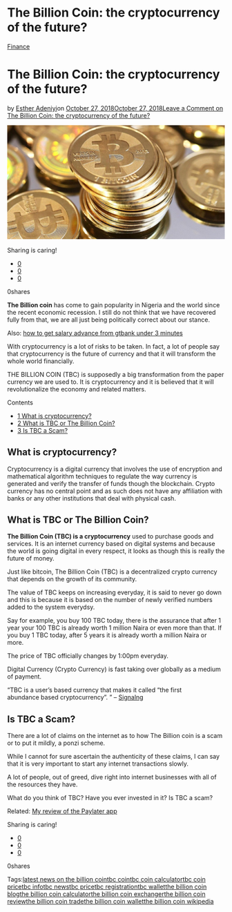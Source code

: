# The Billion Coin: the cryptocurrency of the future?

[Finance](https://estheradeniyi.com/category/finance/)
# The Billion Coin: the cryptocurrency of the future?

by [Esther Adeniyi](https://estheradeniyi.com/author/esther-adeniyi/)on [October 27, 2018October 27, 2018](https://estheradeniyi.com/the-billion-coin/)[Leave a Comment on The Billion Coin: the cryptocurrency of the future?](https://estheradeniyi.com/the-billion-coin/#respond)

![The billion coin, cryptocurrency](images\The-billion-coin.jpg)

Sharing is caring!

- [0](https://www.facebook.com/sharer/sharer.php?u=https%3A%2F%2Festheradeniyi.com%2Fthe-billion-coin%2F&amp;t=The%20Billion%20Coin%3A%20the%20cryptocurrency%20of%20the%20future%3F)
- [0](https://twitter.com/intent/tweet?text=The%20Billion%20Coin%3A%20the%20cryptocurrency%20of%20the%20future%3F&amp;url=https%3A%2F%2Festheradeniyi.com%2Fthe-billion-coin%2F)
- [0](#)

0shares

**The Billion coin** has come to gain popularity in Nigeria and the world since the recent economic recession. I still do not think that we have recovered fully from that, we are all just being politically correct about our stance.

Also: [how to get salary advance from gtbank under 3 minutes](https://estheradeniyi.com/salary-advance-from-gtbank/)

With cryptocurrency is a lot of risks to be taken. In fact, a lot of people say that cryptocurrency is the future of currency and that it will transform the whole world financially.

THE BILLION COIN (TBC) is supposedly a big transformation from the paper currency we are used to. It is cryptocurrency and it is believed that it will revolutionalize the economy and related matters.

Contents

- [1 What is cryptocurrency?](#What_is_cryptocurrency)
- [2 What is TBC or The Billion Coin?](#What_is_TBC_or_The_Billion_Coin)
- [3 Is TBC a Scam?](#Is_TBC_a_Scam)

## What is cryptocurrency?

Cryptocurrency is a digital currency that involves the use of encryption and mathematical algorithm techniques to regulate the way currency is generated and verify the transfer of funds though the blockchain. Crypto currency has no central point and as such does not have any affiliation with banks or any other institutions that deal with physical cash.

## What is TBC or The Billion Coin?

**The Billion Coin (TBC) is a cryptocurrency** used to purchase goods and services. It is an internet currency based on digital systems and because the world is going digital in every respect, it looks as though this is really the future of money.

Just like bitcoin, The Billion Coin (TBC) is a decentralized crypto currency that depends on the growth of its community.

The value of TBC keeps on increasing everyday, it is said to never go down and this is because it is based on the number of newly verified numbers added to the system everydsy.

Say for example, you buy 100 TBC today, there is the assurance that after 1 year your 100 TBC is already worth 1 million Naira or even more than that. If you buy 1 TBC today, after 5 years it is already worth a million Naira or more.

The price of TBC officially changes by 1:00pm everyday.

Digital Currency (Crypto Currency) is fast taking over globally as a medium of payment.

&#x201C;TBC is a user&#x2019;s based currency that makes it called &#x201C;the first abundance&#xA0;based cryptocurrency&#x201D;. &#x201D; &#x2013; [Signalng](http://www.signalng.com/billion-coin-despite-economic-recession-people-still-getting-paid-read/)

## Is TBC a Scam?

There are a lot of claims on the internet as to how The Billion coin is a scam or to put it mildly, a ponzi scheme.

While I cannot for sure ascertain the authenticity of these claims, I can say that it is very important to start any internet transactions slowly.

A lot of people, out of greed, dive right into internet businesses with all of the resources they have.

What do you think of TBC? Have you ever invested in it? Is TBC a scam?

Related: [My review of the Paylater app](https://estheradeniyi.com/my-paylater-app-review/)

Sharing is caring!

- [0](https://www.facebook.com/sharer/sharer.php?u=https%3A%2F%2Festheradeniyi.com%2Fthe-billion-coin%2F&amp;t=The%20Billion%20Coin%3A%20the%20cryptocurrency%20of%20the%20future%3F)
- [0](https://twitter.com/intent/tweet?text=The%20Billion%20Coin%3A%20the%20cryptocurrency%20of%20the%20future%3F&amp;url=https%3A%2F%2Festheradeniyi.com%2Fthe-billion-coin%2F)
- [0](#)

0shares

Tags:[latest news on the billion coin](https://estheradeniyi.com/tag/latest-news-on-the-billion-coin/)[tbc coin](https://estheradeniyi.com/tag/tbc-coin/)[tbc coin calculator](https://estheradeniyi.com/tag/tbc-coin-calculator/)[tbc coin price](https://estheradeniyi.com/tag/tbc-coin-price/)[tbc info](https://estheradeniyi.com/tag/tbc-info/)[tbc news](https://estheradeniyi.com/tag/tbc-news/)[tbc price](https://estheradeniyi.com/tag/tbc-price/)[tbc registration](https://estheradeniyi.com/tag/tbc-registration/)[tbc wallet](https://estheradeniyi.com/tag/tbc-wallet/)[the billion coin blog](https://estheradeniyi.com/tag/the-billion-coin-blog/)[the billion coin calculator](https://estheradeniyi.com/tag/the-billion-coin-calculator/)[the billion coin exchanger](https://estheradeniyi.com/tag/the-billion-coin-exchanger/)[the billion coin review](https://estheradeniyi.com/tag/the-billion-coin-review/)[the billion coin trade](https://estheradeniyi.com/tag/the-billion-coin-trade/)[the billion coin wallet](https://estheradeniyi.com/tag/the-billion-coin-wallet/)[the billion coin wikipedia](https://estheradeniyi.com/tag/the-billion-coin-wikipedia/)